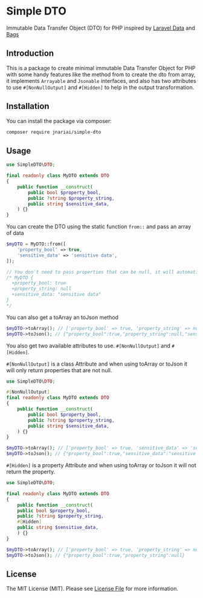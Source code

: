 # Simple DTO

Immutable Data Transfer Object (DTO) for PHP inspired by [Laravel Data](https://github.com/spatie/laravel-data) and [Bags](https://github.com/dshafik/bag)

## Introduction

This is a package to create minimal immutable Data Transfer Object for PHP with some handy features like the method from to create the dto from array, it implements `Arrayable` and `Jsonable` interfaces, and also has two attributes to use `#[NonNullOutput]` and `#[Hidden]` to help in the output transformation.

## Installation

You can install the package via composer:

```bash
composer require jnariai/simple-dto
```
## Usage

```php
use SimpleDTO\DTO;

final readonly class MyDTO extends DTO
{
    public function __construct(
        public bool $property_bool,
        public ?string $property_string,
        public string $sensitive_data,
    ) {}
}
```

You can create the DTO using the static function `from::` and pass an array of data

```php
$myDTO = MyDTO::from([
    'property_bool' => true,
    'sensitive_data' => 'sensitive data',
]);

// You don't need to pass properties that can be null, it will automatically be set to null
/* MyDTO {
  +property_bool: true
  +property_string: null
  +sensitive_data: "sensitive data"
}
*/ 
```

You can also get a toArray an toJson method

```php
$myDTO->toArray(); // ['property_bool' => true, 'property_string' => null, 'sensitive_data' => 'sensitive data']
$myDTO->toJson(); // {"property_bool":true,"property_string":null,"sensitive_data":"sensitive data"}
```

You also get two available attributes to use. `#[NonNullOutput]` and `#[Hidden]`.

`#[NonNullOutput]` is a class Attribute and when using toArray or toJson it will only return properties that are not null.

```php
use SimpleDTO\DTO;

#[NonNullOutput]
final readonly class MyDTO extends DTO
{
    public function __construct(
        public bool $property_bool,
        public ?string $property_string,
        public string $sensitive_data,
    ) {}
}

$myDTO->toArray(); // ['property_bool' => true, 'sensitive_data' => 'sensitive data']
$myDTO->toJson(); // {"property_bool":true,"sensitive_data":"sensitive data"}
```

`#[Hidden]` is a property Attribute and when using toArray or toJson it will not return the property.

```php
use SimpleDTO\DTO;

final readonly class MyDTO extends DTO
{
    public function __construct(
    public bool $property_bool,
    public ?string $property_string,
    #[Hidden]
    public string $sensitive_data,
    ) {}
}

$myDTO->toArray(); // ['property_bool' => true, 'property_string' => null]
$myDTO->toJson(); // {"property_bool":true,"property_string":null}
```

## License

The MIT License (MIT). Please see [License File](LICENSE.md) for more information.
